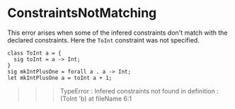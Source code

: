# ConstraintsNotMatching
This error arises when some of the infered constraints don't match with the declared constraints.
Here the `ToInt` constraint was not specified.
```
class ToInt a = {
  sig toInt = a -> Int;
}
sig mkIntPlusOne = forall a . a -> Int;
let mkIntPlusOne a = toInt a + 1;
```
>>>TypeError : Infered constraints not found in definition : (ToInt 'b) at fileName 6:1
